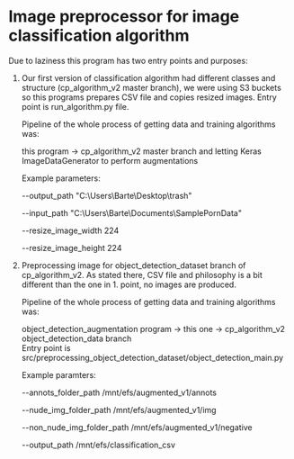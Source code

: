 # Image preprocessor for image classification algorithm

Due to laziness this program has two entry points and purposes:

1) Our first version of classification algorithm had different classes and structure (cp_algorithm_v2 master branch), we were using S3 buckets so this programs prepares CSV file and copies resized images. Entry point is run_algorithm.py file.

    Pipeline of the whole process of getting data and training algorithms was:
    
    this program -> cp_algorithm_v2 master branch and letting Keras ImageDataGenerator to perform augmentations


    Example parameters:
    
    --output_path
    "C:\Users\Barte\Desktop\trash"
    
    --input_path
    "C:\Users\Barte\Documents\SamplePornData"
    
    --resize_image_width
    224
    
    --resize_image_height
    224
 
2)  Preprocessing image for object_detection_dataset branch of cp_algorithm_v2. As stated there, CSV file and philosophy is a bit different than the one in 1. point, no images are produced.

    Pipeline of the whole process of getting data and training algorithms was:
    
    object_detection_augmentation program -> this one -> cp_algorithm_v2 object_detection_data branch  
    Entry point is src/preprocessing_object_detection_dataset/object_detection_main.py
    
       
    Example paramters:
    
    --annots_folder_path 
    /mnt/efs/augmented_v1/annots
    
    --nude_img_folder_path
    /mnt/efs/augmented_v1/img
    
    --non_nude_img_folder_path
    /mnt/efs/augmented_v1/negative
    
    --output_path
    /mnt/efs/classification_csv
    
    
    

